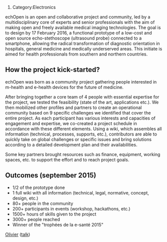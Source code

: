 1.  Category:Electronics

echOpen is an open and collaborative project and community, led by a
multidisciplinary core of experts and senior professionals with the aim
of making open and freely available medical imaging technologies. The
goal is to design by 17 February 2016, a functional prototype of a
low-cost and open source echo-stethoscope (ultrasound probe) connected
to a smartphone, allowing the radical transformation of diagnostic
orientation in hospitals, general medicine and medically underserved
areas. This initiate is aimed for health professionals from southern and
northern countries.

How the project kick-started?
-----------------------------

echOpen was born as a community project gathering people interested in
m-health and e-health devices for the future of medicine.

After bringing together a core team of 4 people with essential expertise
for the project, we tested the feasibility (state of the art,
applications etc.). We then mobilized other profiles and partners to
create an operational community based on 9 specific challenges we
identified that cover the entire project. As each participant has
various interests and capacities of engagement and expertise, we
co-created a project schedule in accordance with these different
elements. Using a wiki, which assembles all information (technical,
processes, supports, etc.), contributors are able to quickly take on
global challenges or specific issues and bring solutions according to a
detailed development plan and their availabilities.

Some key partners brought resources such as finance, equipment, working
spaces, etc. to support the effort and to reach project goals.

Outcomes (september 2015)
-------------------------

-   1/2 of the prototype done
-   1 full wiki with all information (technical, legal, normative,
    concept, design, etc.)
-   80+ people in the community
-   200+ participants in events (workshop, hackathons, etc.)
-   1500+ hours of skills given to the project
-   3000+ people reached
-   Winner of the "trophées de la e-santé 2015"

[Olivier](User:Olivier "wikilink")
([talk](User_talk:Olivier "wikilink"))

